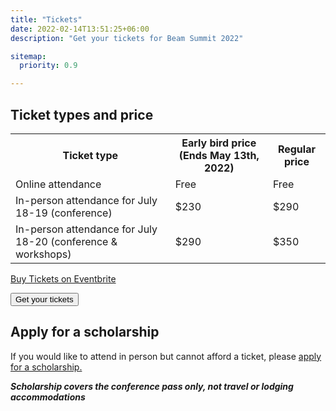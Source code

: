 ```yaml
---
title: "Tickets"
date: 2022-02-14T13:51:25+06:00
description: "Get your tickets for Beam Summit 2022"

sitemap:
  priority: 0.9

---
```


## Ticket types and price

<table class="table prices">
<tr>
  <th>Ticket type</th>
  <th>Early bird price (Ends May 13th, 2022)</th>
  <th>Regular price</th>
</tr>
<tr>
  <td>Online attendance</td>
  <td>Free</td>
  <td>Free</td>
</tr>
<tr>
  <td>In-person attendance for July 18-19 (conference)</td>
  <td>$230</td>
  <td>$290</td>
</tr>
<tr>
  <td>In-person attendance for July 18-20 (conference & workshops)</td>
  <td>$290</td>
  <td>$350</td>
</tr>
</table>

<div class="d-flex justify-content-center mb-4">

<!-- Noscript content for added SEO -->
<noscript><a href="https://beamsummit-2022.eventbrite.com" rel="noopener noreferrer" target="_blank">Buy Tickets on Eventbrite</a></noscript>
<!-- You can customize this button any way you like -->
<button id="eventbrite-widget-modal-trigger-261321558817" type="button" class="btn btn-yellow btn-rounded mt-3">Get your tickets</button>

<script src="https://www.eventbrite.com/static/widgets/eb_widgets.js"></script>

<script type="text/javascript">

  function getGAClientID() {
    result = 0;
    var trackers = [];
    try {
      trackers = ga.getAll();
    } catch (error) {
      console.log("Could not load ga")
    }  
    var i, len;
    for (i = 0, len = trackers.length; i < len; i += 1) {
      if (trackers[i].get('trackingId') === 'UA-165970215-2') {
        result = trackers[i].get('clientId');
      }
    }
    console.log("Returning "+result);
    return result;
  }

  var exampleCallback = function() {
    console.log('Order complete!');
  };
  
    
  window.EBWidgets.createWidget({
    widgetType: 'checkout',
    eventId: '261321558817',
    googleAnalyticsClientId: getGAClientID(),
    modal: true,
    modalTriggerElementId: 'eventbrite-widget-modal-trigger-261321558817',
    onOrderComplete: exampleCallback
  });
</script>
</div>

## Apply for a scholarship


If you would like to attend in person but cannot afford a ticket, please <a href="https://forms.gle/STT1tYp9MefGzN5L9" target="_blank">apply for a scholarship.</a>


***Scholarship covers the conference pass only, not travel or lodging accommodations***